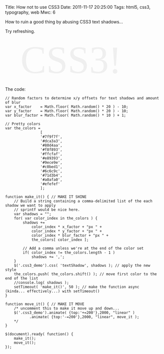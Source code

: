 Title: How not to use CSS3
Date: 2011-11-17 20:25:00
Tags: html5, css3, typography, web
Mwc: 6

How to ruin a good thing by abusing CSS3 text shadows...


Try refreshing.

 
<span class="css3_demo">CSS3!</span> 

The code:

    // Random factors to determine x/y offsets for text shadows and amount of blur
    var x_factor    = Math.floor( Math.random() * 20 ) - 10;
    var y_factor    = Math.floor( Math.random() * 20 ) - 10;
    var blur_factor = Math.floor( Math.random() * 10 ) + 1;
     
    // Pretty colors
    var the_colors = 
                    [
                    '#7f9f7f',
                    '#dca3a3',
                    '#80d4aa',
                    '#f8f893',
                    '#ffcfaf',
                    '#e89393',
                    '#9ece9e',
                    '#c0bed1',
                    '#6c6c9c',
                    '#71d3b4',
                    '#a0afa0',
                    '#efefef'
                    ];
     
    function make_it() { // MAKE IT SHINE
        // Build a string containing a comma-delimited list of the each shadow we want to apply
        // sprintf would be nice here.
        var shadows = "";
        for( var color_index in the_colors ) {
            shadows += 
                color_index * x_factor + "px " + 
                color_index * y_factor + "px " + 
                color_index * blur_factor + "px " + 
                the_colors[ color_index ];
     
            // Add a comma unless we're at the end of the color set
            if( color_index != the_colors.length - 1 )
                shadows += ',';
        }
        $('.css3_demo').css( 'textShadow', shadows ); // apply the new style
        the_colors.push( the_colors.shift() ); // move first color to the end of the list
        //console.log( shadows );
        setTimeout( 'make_it()', 50 ); // make the function async (kinda... effectively...) with setTimeout()
    }
     
    function move_it() { // MAKE IT MOVE
        /* uncomment this to make it move up and down...
        $('.css3_demo').animate( {top:'+=200'},2000, "linear" )
               .animate( {top:'-=200'},2000, "linear", move_it );
        */
    }
     
    $(document).ready( function() {
        make_it();
        move_it();
    });

 
<script type="text/javascript"> 
   
// Random factors to determine x/y offsets for text shadows and amount of blur
var x_factor    = Math.floor( Math.random() * 20 ) - 10;
var y_factor    = Math.floor( Math.random() * 20 ) - 10;
var blur_factor = Math.floor( Math.random() * 10 ) + 1;
 
// Pretty colors
var the_colors = 
                [
                '#7f9f7f',
                '#dca3a3',
                '#80d4aa',
                '#f8f893',
                '#ffcfaf',
                '#e89393',
                '#9ece9e',
                '#c0bed1',
                '#6c6c9c',
                '#71d3b4',
                '#a0afa0',
                '#efefef'
                ];
 
function make_it() { // MAKE IT SHINE
    // Build a string containing a comma-delimited list of the each shadow we want to apply
    // sprintf would be nice here.
    var shadows = "";
    for( var color_index in the_colors ) {
        shadows += 
            color_index * x_factor + "px " + 
            color_index * y_factor + "px " + 
            color_index * blur_factor + "px " + 
            the_colors[ color_index ];
 
        // Add a comma unless we're at the end of the color set
        if( color_index != the_colors.length - 1 )
            shadows += ',';
    }
    $('.css3_demo').css( 'textShadow', shadows ); // apply the new style
    the_colors.push( the_colors.shift() ); // move first color to the end of the list
    //console.log( shadows );
    setTimeout( 'make_it()', 50 ); // make the function async (kinda... effectively...) with setTimeout()
}
 
function move_it() { // MAKE IT MOVE
    /* uncomment this to make it move up and down...
    $('.css3_demo').animate( {top:'+=200'},2000, "linear" )
           .animate( {top:'-=200'},2000, "linear", move_it );
    */
}
 
$(document).ready( function() {
    make_it();
    move_it();
});
</script> 

<style type="text/css"> 
 
.css3_demo {
    font-family: FreeSansBold;
    text-align: center;
    color: #efefef;
    position: relative;
    top: 0;
    left: 50px;
    font-size: 9em;
    padding: 0;
}
 
</style> 
